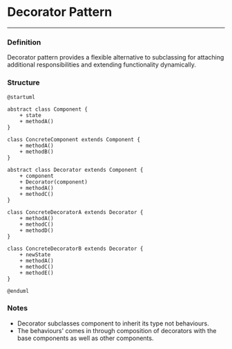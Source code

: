 # Decorator Pattern

___

### Definition

Decorator pattern provides a flexible alternative to subclassing for attaching additional responsibilities and extending
functionality dynamically.

### Structure

```puml
@startuml

abstract class Component {
    + state
    + methodA()
}

class ConcreteComponent extends Component {
    + methodA()
    + methodB()
}

abstract class Decorator extends Component {
    + component
    + Decorator(component)
    + methodA()
    + methodC()
}

class ConcreteDecoratorA extends Decorator {
    + methodA()
    + methodC()
    + methodD()
}

class ConcreteDecoratorB extends Decorator {
    + newState
    + methodA()
    + methodC()
    + methodE()
}

@enduml
```

### Notes

- Decorator subclasses component to inherit its type not behaviours.
- The behaviours' comes in through composition of decorators with the base components as well as other components.